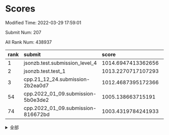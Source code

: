# Scores

Modified Time: 2022-03-29 17:59:01

Submit Num: 207

All Rank Num: 438937

| rank |               submit               |       score        |       sigma        | pk_num |
| :--- | :--------------------------------- | :----------------- | :----------------- | :----- |
| 1    | jsonzb.test.submission_level_4     | 1014.6947413362656 | 0.8222871800599092 | 8483   |
| 2    | jsonzb.test.test_1                 | 1013.2270717107293 | 0.8106857621850828 | 8482   |
| 3    | cpp.21_12_24.submission-2b2ea0d7   | 1012.4687395172366 | 0.779195374418737  | 8477   |
| 54   | cpp.2022_01_09.submission-5b0e3de2 | 1005.138663715191  | 0.7170679629445995 | 8484   |
| 74   | cpp.2022_01_09.submission-816672bd | 1003.4319784241933 | 0.7146793602073742 | 8488   |


<details>
<summary>全部</summary>

| rank |                 submit                 |       score        |       sigma        | pk_num |
| :--- | :------------------------------------- | :----------------- | :----------------- | :----- |
| 1    | jsonzb.test.submission_level_4         | 1014.6947413362656 | 0.8222871800599092 | 8483   |
| 2    | jsonzb.test.test_1                     | 1013.2270717107293 | 0.8106857621850828 | 8482   |
| 3    | cpp.21_12_24.submission-2b2ea0d7       | 1012.4687395172366 | 0.779195374418737  | 8477   |
| 4    | gobigger.level_3.submission_level_3_31 | 1011.5501394647091 | 0.7894207312947861 | 8482   |
| 5    | gobigger.level_3.submission_level_3_22 | 1011.4363539383116 | 0.775059014851588  | 8476   |
| 6    | gobigger.level_3.submission_level_3_8  | 1011.1704953922514 | 0.7900754267295097 | 8484   |
| 7    | gobigger.level_3.submission_level_3_42 | 1011.0616951965335 | 0.7746258802598616 | 8479   |
| 8    | gobigger.level_3.submission_level_3_34 | 1010.9748302048333 | 0.7578411454427646 | 8483   |
| 9    | gobigger.level_3.submission_level_3_14 | 1010.8256226736604 | 0.7930596805896831 | 8486   |
| 10   | gobigger.level_3.submission_level_3_4  | 1010.820155886109  | 0.7676884861949749 | 8484   |
| 11   | gobigger.level_3.submission_level_3_28 | 1010.7666903545229 | 0.7803235964272002 | 8481   |
| 12   | gobigger.level_3.submission_level_3_33 | 1010.688943178868  | 0.7606239193511897 | 8486   |
| 13   | gobigger.level_3.submission_level_3_18 | 1010.6762660511819 | 0.7412979716518294 | 8486   |
| 14   | gobigger.level_3.submission_level_3_44 | 1010.6727621542993 | 0.7622063527402209 | 8482   |
| 15   | gobigger.level_3.submission_level_3_10 | 1010.6284573539663 | 0.7857189598398013 | 8487   |
| 16   | gobigger.level_3.submission_level_3_11 | 1010.5722431670165 | 0.7590390780719624 | 8479   |
| 17   | gobigger.level_3.submission_level_3_7  | 1010.5367364262644 | 0.7810490727221983 | 8485   |
| 18   | gobigger.level_3.submission_level_3_3  | 1010.4114181861287 | 0.7788286252293628 | 8481   |
| 19   | gobigger.level_3.submission_level_3_17 | 1010.2868670086351 | 0.7604059226029384 | 8487   |
| 20   | gobigger.level_3.submission_level_3_12 | 1010.2357379018697 | 0.7714969846254245 | 8486   |
| 21   | gobigger.level_3.submission_level_3_0  | 1010.2303741037655 | 0.7610391098739911 | 8480   |
| 22   | gobigger.level_3.submission_level_3_25 | 1010.1773263051115 | 0.7674963106892395 | 8482   |
| 23   | gobigger.level_3.submission_level_3_48 | 1010.0591383215404 | 0.7513230382775571 | 8483   |
| 24   | gobigger.level_3.submission_level_3_19 | 1010.0497105692923 | 0.7680686284096988 | 8481   |
| 25   | gobigger.level_3.submission_level_3_37 | 1010.0484745854742 | 0.7577428820536943 | 8484   |
| 26   | gobigger.level_3.submission_level_3_41 | 1010.0026199312501 | 0.7418739834063321 | 8485   |
| 27   | gobigger.level_3.submission_level_3_1  | 1009.9593947206968 | 0.7668702288658696 | 8484   |
| 28   | gobigger.level_3.submission_level_3_15 | 1009.9462958515045 | 0.7678258072308234 | 8484   |
| 29   | gobigger.level_3.submission_level_3_43 | 1009.9438870552038 | 0.7726842884168303 | 8483   |
| 30   | gobigger.level_3.submission_level_3_29 | 1009.9351443303306 | 0.7452187416621558 | 8482   |
| 31   | gobigger.level_3.submission_level_3_46 | 1009.9188267917981 | 0.7909029825905965 | 8482   |
| 32   | gobigger.level_3.submission_level_3_16 | 1009.8996691892843 | 0.7592725749596724 | 8483   |
| 33   | gobigger.level_3.submission_level_3_47 | 1009.8346651476583 | 0.7575651336459538 | 8485   |
| 34   | gobigger.level_3.submission_level_3_45 | 1009.8085041379026 | 0.7490935116833554 | 8481   |
| 35   | gobigger.level_3.submission_level_3_5  | 1009.7645635616373 | 0.7446792658107051 | 8481   |
| 36   | gobigger.level_3.submission_level_3_9  | 1009.7590179044652 | 0.7554364057331999 | 8481   |
| 37   | gobigger.level_3.submission_level_3_24 | 1009.7363768546578 | 0.7366365326096324 | 8483   |
| 38   | gobigger.level_3.submission_level_3_2  | 1009.7134431549505 | 0.7342477597126776 | 8480   |
| 39   | gobigger.level_3.submission_level_3_35 | 1009.6675141018221 | 0.736246987908056  | 8481   |
| 40   | gobigger.level_3.submission_level_3_39 | 1009.6643205651498 | 0.7415031529009631 | 8478   |
| 41   | gobigger.level_3.submission_level_3_13 | 1009.6489053030149 | 0.7973722407228931 | 8479   |
| 42   | gobigger.level_3.submission_level_3_6  | 1009.557641663805  | 0.7583290617250001 | 8482   |
| 43   | gobigger.level_3.submission_level_3_23 | 1009.5374482124585 | 0.7423059673142183 | 8480   |
| 44   | gobigger.level_3.submission_level_3_27 | 1009.5014216423212 | 0.7417539315374856 | 8487   |
| 45   | gobigger.level_3.submission_level_3_21 | 1009.4453633889958 | 0.7283459653222166 | 8478   |
| 46   | gobigger.level_3.submission_level_3_40 | 1009.260343830327  | 0.7513388331755816 | 8482   |
| 47   | gobigger.level_3.submission_level_3_36 | 1009.1339895773317 | 0.7618729246009316 | 8484   |
| 48   | gobigger.level_3.submission_level_3_20 | 1009.1224506983851 | 0.7633638860156731 | 8482   |
| 49   | gobigger.level_3.submission_level_3_26 | 1008.9249774398274 | 0.7590164061573214 | 8488   |
| 50   | gobigger.level_3.submission_level_3_30 | 1008.7464431174868 | 0.7478602038063659 | 8479   |
| 51   | gobigger.level_3.submission_level_3_32 | 1008.6427991322491 | 0.7331361095113161 | 8482   |
| 52   | gobigger.level_3.submission_level_3_49 | 1008.2342689175085 | 0.7300999590413233 | 8483   |
| 53   | gobigger.level_3.submission_level_3_38 | 1007.9604378997516 | 0.7183245347111854 | 8486   |
| 54   | cpp.2022_01_09.submission-5b0e3de2     | 1005.138663715191  | 0.7170679629445995 | 8484   |
| 55   | gobigger.level_1.submission_level_1_43 | 1004.8227441410796 | 0.7270111385958048 | 8479   |
| 56   | gobigger.level_1.submission_level_1_17 | 1004.6633408288917 | 0.7212735330133663 | 8483   |
| 57   | gobigger.level_1.submission_level_1_24 | 1004.5337035631973 | 0.7301155920665114 | 8481   |
| 58   | gobigger.level_1.submission_level_1_1  | 1004.324621519812  | 0.7141485099529332 | 8478   |
| 59   | gobigger.level_1.submission_level_1_23 | 1004.2547653328012 | 0.720967137638378  | 8481   |
| 60   | gobigger.level_1.submission_level_1_41 | 1004.1939509650414 | 0.7129000832820113 | 8484   |
| 61   | gobigger.level_1.submission_level_1_45 | 1003.833088937595  | 0.7303065706476988 | 8489   |
| 62   | gobigger.level_1.submission_level_1_36 | 1003.8297753356785 | 0.7290474633016876 | 8480   |
| 63   | gobigger.level_1.submission_level_1_42 | 1003.8168047077736 | 0.7167154788120157 | 8479   |
| 64   | gobigger.level_1.submission_level_1_49 | 1003.8123696459081 | 0.7097489614089323 | 8480   |
| 65   | gobigger.level_1.submission_level_1_37 | 1003.7935939089286 | 0.7157730641558032 | 8478   |
| 66   | gobigger.level_1.submission_level_1_8  | 1003.7600267003468 | 0.7178408605417511 | 8483   |
| 67   | gobigger.level_1.submission_level_1_26 | 1003.7435517115445 | 0.7066601134019347 | 8486   |
| 68   | gobigger.level_1.submission_level_1_33 | 1003.725283436459  | 0.7021049045772042 | 8483   |
| 69   | gobigger.level_1.submission_level_1_14 | 1003.6901092592473 | 0.7205027795416235 | 8482   |
| 70   | gobigger.level_1.submission_level_1_15 | 1003.6027875285578 | 0.7096289787270966 | 8479   |
| 71   | gobigger.level_1.submission_level_1_0  | 1003.5999046119854 | 0.703796262615018  | 8480   |
| 72   | gobigger.level_1.submission_level_1_10 | 1003.534798411027  | 0.7026913255764963 | 8486   |
| 73   | gobigger.level_1.submission_level_1_5  | 1003.4412796913864 | 0.716321028633896  | 8477   |
| 74   | cpp.2022_01_09.submission-816672bd     | 1003.4319784241933 | 0.7146793602073742 | 8488   |
| 75   | gobigger.level_1.submission_level_1_6  | 1003.378993900015  | 0.7145121226040171 | 8478   |
| 76   | gobigger.level_1.submission_level_1_32 | 1003.3071233065772 | 0.7142195409090937 | 8484   |
| 77   | gobigger.level_1.submission_level_1_27 | 1003.2534867969691 | 0.7225325318845761 | 8482   |
| 78   | gobigger.level_1.submission_level_1_18 | 1003.2146093314118 | 0.7003991596402753 | 8479   |
| 79   | gobigger.level_1.submission_level_1_40 | 1003.2101574663352 | 0.7193002892227852 | 8479   |
| 80   | gobigger.level_1.submission_level_1_2  | 1003.1947409701879 | 0.7087617472857412 | 8485   |
| 81   | gobigger.level_1.submission_level_1_4  | 1003.1800734559375 | 0.7210048305722875 | 8486   |
| 82   | gobigger.level_1.submission_level_1_16 | 1003.1626743906971 | 0.7136658109140563 | 8482   |
| 83   | gobigger.level_1.submission_level_1_31 | 1003.0111976529594 | 0.7122938093108689 | 8477   |
| 84   | gobigger.level_1.submission_level_1_34 | 1002.958604620755  | 0.7120255931549678 | 8486   |
| 85   | gobigger.level_1.submission_level_1_28 | 1002.9264905685545 | 0.7081628971154071 | 8477   |
| 86   | gobigger.level_1.submission_level_1_48 | 1002.8274429400991 | 0.7087176596307667 | 8482   |
| 87   | gobigger.level_1.submission_level_1_46 | 1002.822401113591  | 0.715192227232688  | 8474   |
| 88   | gobigger.level_1.submission_level_1_9  | 1002.819471994384  | 0.7150680439710047 | 8487   |
| 89   | gobigger.level_1.submission_level_1_39 | 1002.8026121898936 | 0.7148619876814609 | 8482   |
| 90   | gobigger.level_1.submission_level_1_11 | 1002.778313202056  | 0.7034723070642522 | 8481   |
| 91   | gobigger.level_1.submission_level_1_12 | 1002.7101989873929 | 0.7181382483261062 | 8480   |
| 92   | gobigger.level_1.submission_level_1_7  | 1002.6823789298742 | 0.7110618364013478 | 8481   |
| 93   | gobigger.level_1.submission_level_1_20 | 1002.660407372216  | 0.7182654061563488 | 8482   |
| 94   | gobigger.level_1.submission_level_1_13 | 1002.6303750175429 | 0.7090984511792903 | 8479   |
| 95   | gobigger.level_1.submission_level_1_21 | 1002.5866915612885 | 0.6946983867712092 | 8482   |
| 96   | gobigger.level_1.submission_level_1_38 | 1002.5798840097547 | 0.7136695208556312 | 8482   |
| 97   | gobigger.level_1.submission_level_1_47 | 1002.5753823600967 | 0.7143223818505204 | 8482   |
| 98   | gobigger.level_1.submission_level_1_19 | 1002.536165855814  | 0.7187145950965597 | 8484   |
| 99   | gobigger.level_1.submission_level_1_30 | 1002.2898718130239 | 0.712354894242473  | 8479   |
| 100  | gobigger.level_1.submission_level_1_44 | 1002.2676181750603 | 0.7069652780497961 | 8483   |
| 101  | gobigger.level_1.submission_level_1_35 | 1002.2252400357881 | 0.7186774014389283 | 8485   |
| 102  | gobigger.level_1.submission_level_1_22 | 1002.1833280135542 | 0.7019872523576297 | 8477   |
| 103  | gobigger.level_1.submission_level_1_3  | 1001.9983468627555 | 0.710727063237694  | 8480   |
| 104  | gobigger.level_1.submission_level_1_25 | 1001.9566611069139 | 0.7048067454209472 | 8483   |
| 105  | gobigger.level_1.submission_level_1_29 | 1001.6612367494781 | 0.7178753021282005 | 8478   |
| 106  | gobigger.random.submission_random_6    | 998.559170605621   | 0.7002190889796537 | 8483   |
| 107  | gobigger.random.submission_random_40   | 997.4540710959036  | 0.7096504282525655 | 8478   |
| 108  | gobigger.random.submission_random_29   | 997.4269090678395  | 0.7031396162077079 | 8481   |
| 109  | gobigger.random.submission_random_4    | 997.0564146150326  | 0.716985257202503  | 8480   |
| 110  | gobigger.random.submission_random_20   | 997.0356098291118  | 0.6984730226257964 | 8482   |
| 111  | gobigger.random.submission_random_32   | 996.9631248627356  | 0.7139803479823084 | 8484   |
| 112  | gobigger.random.submission_random_35   | 996.9435117953057  | 0.7129227379363969 | 8485   |
| 113  | gobigger.random.submission_random_39   | 996.7644681266785  | 0.7101899585353525 | 8484   |
| 114  | gobigger.random.submission_random_16   | 996.6996227370599  | 0.7157595950529348 | 8483   |
| 115  | gobigger.random.submission_random_22   | 996.651624461912   | 0.7123982711319938 | 8484   |
| 116  | gobigger.random.submission_random_18   | 996.6312433206241  | 0.6998287789854479 | 8477   |
| 117  | gobigger.random.submission_random_45   | 996.6158183037711  | 0.7064819697407791 | 8480   |
| 118  | gobigger.random.submission_random_36   | 996.5390910829093  | 0.7102251380601516 | 8483   |
| 119  | gobigger.random.submission_random_41   | 996.4743178899079  | 0.708536273195681  | 8484   |
| 120  | gobigger.random.submission_random_49   | 996.363108132818   | 0.7033114494732972 | 8475   |
| 121  | gobigger.random.submission_random_43   | 996.3215514362723  | 0.7209350564119678 | 8485   |
| 122  | gobigger.random.submission_random_23   | 996.2140033730021  | 0.7151381745490182 | 8481   |
| 123  | gobigger.random.submission_random_47   | 996.2106875635723  | 0.7137599950762351 | 8482   |
| 124  | gobigger.random.submission_random_9    | 996.1904495318446  | 0.7057360754585885 | 8476   |
| 125  | gobigger.random.submission_random_44   | 996.1836118751405  | 0.7085882358975094 | 8479   |
| 126  | gobigger.random.submission_random_15   | 996.1484284444454  | 0.7072552128587082 | 8478   |
| 127  | gobigger.random.submission_random_26   | 996.1427328267549  | 0.6977369040628891 | 8480   |
| 128  | gobigger.random.submission_random_42   | 996.1169377143237  | 0.7051341798777228 | 8479   |
| 129  | gobigger.random.submission_random_28   | 996.1135194213962  | 0.7018908984537011 | 8482   |
| 130  | gobigger.random.submission_random_0    | 996.1021723064657  | 0.7182698190630271 | 8488   |
| 131  | gobigger.random.submission_random_27   | 996.0828732492512  | 0.7118017470152941 | 8486   |
| 132  | gobigger.random.submission_random_37   | 996.0174500130348  | 0.6929231316634902 | 8485   |
| 133  | gobigger.random.submission_random_10   | 995.9944791348178  | 0.7103860769534678 | 8479   |
| 134  | gobigger.random.submission_random_1    | 995.9394303773042  | 0.7164311867034581 | 8479   |
| 135  | gobigger.random.submission_random_5    | 995.9063244863393  | 0.7056323956257405 | 8487   |
| 136  | gobigger.random.submission_random_24   | 995.870492137762   | 0.7146186326187779 | 8485   |
| 137  | gobigger.random.submission_random_34   | 995.7937862110654  | 0.716209857217458  | 8480   |
| 138  | gobigger.random.submission_random_19   | 995.7770999501212  | 0.7079809625204179 | 8486   |
| 139  | gobigger.random.submission_random_8    | 995.7203502962874  | 0.7024365096172023 | 8479   |
| 140  | gobigger.random.submission_random_11   | 995.6914231632142  | 0.7193838765730817 | 8484   |
| 141  | gobigger.random.submission_random_46   | 995.657733747508   | 0.7028204297849523 | 8481   |
| 142  | gobigger.random.submission_random_31   | 995.617493621482   | 0.7198826560228843 | 8477   |
| 143  | gobigger.random.submission_random_7    | 995.6113150780079  | 0.7151754445458675 | 8481   |
| 144  | gobigger.random.submission_random_12   | 995.5941093065599  | 0.7052381683601765 | 8485   |
| 145  | gobigger.random.submission_random_2    | 995.5462631221714  | 0.7144741640913848 | 8484   |
| 146  | gobigger.random.submission_random_21   | 995.5225313342592  | 0.708815703374522  | 8484   |
| 147  | gobigger.random.submission_random_25   | 995.4904459328636  | 0.7255491184316109 | 8477   |
| 148  | gobigger.random.submission_random_38   | 995.4729239532961  | 0.7235141042602588 | 8479   |
| 149  | gobigger.random.submission_random_33   | 995.4597214444333  | 0.6999455065252262 | 8480   |
| 150  | gobigger.random.submission_random_48   | 995.3681898613337  | 0.70913460753811   | 8482   |
| 151  | gobigger.random.submission_random_3    | 995.2991297592874  | 0.7252190581061593 | 8485   |
| 152  | gobigger.random.submission_random_30   | 995.2506847842885  | 0.6982597922063888 | 8486   |
| 153  | gobigger.random.submission_random_17   | 995.1708310502584  | 0.7139685622588242 | 8479   |
| 154  | gobigger.random.submission_random_13   | 994.8543892987675  | 0.7083743757589349 | 8484   |
| 155  | gobigger.random.submission_random_14   | 994.598493516193   | 0.7205348806670703 | 8478   |
| 156  | gobigger.level_2.submission_level_2_7  | 994.2389711292554  | 0.7457219142933585 | 8481   |
| 157  | gobigger.level_2.submission_level_2_42 | 993.7510532346787  | 0.7329227450599026 | 8485   |
| 158  | gobigger.level_2.submission_level_2_12 | 993.6158716746423  | 0.7377445047370024 | 8482   |
| 159  | gobigger.level_2.submission_level_2_34 | 993.5409172919723  | 0.7363385554737305 | 8481   |
| 160  | gobigger.level_2.submission_level_2_23 | 993.5141628473815  | 0.7363281118985804 | 8474   |
| 161  | gobigger.level_2.submission_level_2_6  | 993.3836783104244  | 0.7367822951746049 | 8481   |
| 162  | gobigger.level_2.submission_level_2_5  | 993.1630732758993  | 0.7388857086654744 | 8481   |
| 163  | gobigger.level_2.submission_level_2_8  | 992.9696297428601  | 0.7573740109671123 | 8481   |
| 164  | gobigger.level_2.submission_level_2_21 | 992.8973910002469  | 0.736320533241835  | 8482   |
| 165  | gobigger.level_2.submission_level_2_30 | 992.8856120558045  | 0.754524233746408  | 8478   |
| 166  | gobigger.level_2.submission_level_2_44 | 992.7970023600575  | 0.735170298939407  | 8480   |
| 167  | gobigger.level_2.submission_level_2_26 | 992.7948806279002  | 0.7354596435785482 | 8485   |
| 168  | gobigger.level_2.submission_level_2_19 | 992.7734550280056  | 0.7531768922358613 | 8483   |
| 169  | gobigger.level_2.submission_level_2_14 | 992.6308099167625  | 0.7414060401234096 | 8478   |
| 170  | gobigger.level_2.submission_level_2_27 | 992.6158282678737  | 0.7222695464317613 | 8485   |
| 171  | gobigger.level_2.submission_level_2_40 | 992.546928083742   | 0.7319765552155334 | 8481   |
| 172  | gobigger.level_2.submission_level_2_49 | 992.5444059250235  | 0.7393715941531284 | 8480   |
| 173  | gobigger.level_2.submission_level_2_25 | 992.5390158545424  | 0.7505880496217049 | 8490   |
| 174  | gobigger.level_2.submission_level_2_37 | 992.4995534630226  | 0.7501821180245135 | 8482   |
| 175  | gobigger.level_2.submission_level_2_43 | 992.4955691468217  | 0.7286186364093986 | 8486   |
| 176  | gobigger.level_2.submission_level_2_22 | 992.4662833823023  | 0.7524786909497948 | 8478   |
| 177  | gobigger.level_2.submission_level_2_1  | 992.4521786772838  | 0.7447346697045328 | 8483   |
| 178  | gobigger.level_2.submission_level_2_46 | 992.2815181199368  | 0.7423017587968808 | 8478   |
| 179  | gobigger.level_2.submission_level_2_31 | 992.2778273040365  | 0.7352358265447687 | 8482   |
| 180  | gobigger.level_2.submission_level_2_45 | 992.164065524488   | 0.7475952228424303 | 8481   |
| 181  | gobigger.level_2.submission_level_2_20 | 992.1244882879565  | 0.7420960338322187 | 8485   |
| 182  | gobigger.level_2.submission_level_2_4  | 992.0725501974248  | 0.7425532423218425 | 8479   |
| 183  | gobigger.level_2.submission_level_2_10 | 992.0392010573889  | 0.740951035962407  | 8483   |
| 184  | gobigger.level_2.submission_level_2_35 | 992.0357732734759  | 0.7494550641401035 | 8482   |
| 185  | gobigger.level_2.submission_level_2_0  | 992.0348045684518  | 0.742773385229647  | 8480   |
| 186  | gobigger.level_2.submission_level_2_3  | 991.9972090782459  | 0.7442457656527188 | 8485   |
| 187  | gobigger.level_2.submission_level_2_15 | 991.878721099729   | 0.7560478486216933 | 8479   |
| 188  | gobigger.level_2.submission_level_2_29 | 991.7663646455229  | 0.7718512257707998 | 8485   |
| 189  | gobigger.level_2.submission_level_2_48 | 991.6610333211216  | 0.7544454329737823 | 8482   |
| 190  | gobigger.level_2.submission_level_2_39 | 991.5448807599315  | 0.7583550363751859 | 8484   |
| 191  | gobigger.level_2.submission_level_2_9  | 991.5197903233324  | 0.7583370865405332 | 8481   |
| 192  | gobigger.level_2.submission_level_2_36 | 991.5039043308454  | 0.7647330629231194 | 8479   |
| 193  | gobigger.level_2.submission_level_2_38 | 991.3340992475505  | 0.7566238619749912 | 8487   |
| 194  | gobigger.level_2.submission_level_2_41 | 991.3281093931346  | 0.7749219102262809 | 8489   |
| 195  | gobigger.level_2.submission_level_2_33 | 991.3009628708611  | 0.7448294910991631 | 8483   |
| 196  | gobigger.level_2.submission_level_2_32 | 991.2949931745472  | 0.7592061987985165 | 8478   |
| 197  | gobigger.level_2.submission_level_2_16 | 991.2462786890233  | 0.7443600333905003 | 8483   |
| 198  | gobigger.level_2.submission_level_2_24 | 991.1458814070696  | 0.7531337345174768 | 8485   |
| 199  | gobigger.level_2.submission_level_2_11 | 991.0669341071235  | 0.7515563981949732 | 8482   |
| 200  | gobigger.level_2.submission_level_2_13 | 991.0561896931372  | 0.7654882060385433 | 8475   |
| 201  | gobigger.level_2.submission_level_2_2  | 991.0470999472599  | 0.7533462540458702 | 8481   |
| 202  | gobigger.level_2.submission_level_2_18 | 990.9978899070439  | 0.7740057984453232 | 8478   |
| 203  | gobigger.level_2.submission_level_2_28 | 990.9279496258506  | 0.7350414704625018 | 8487   |
| 204  | gobigger.level_2.submission_level_2_47 | 990.3776653040358  | 0.7658357483984417 | 8481   |
| 205  | gobigger.level_2.submission_level_2_17 | 990.2585522214649  | 0.7871037326872627 | 8480   |
| 206  | gobigger.none.submission_none_0        | 978.0808357794716  | 1.2496702320919606 | 8484   |
| 207  | gobigger.none.submission_none_1        | 976.1141162155187  | 1.4136803640117295 | 8482   |

</details>